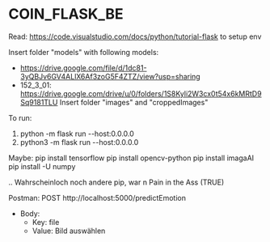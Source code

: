 # COIN_FLASK_BE

Read: https://code.visualstudio.com/docs/python/tutorial-flask to setup env

Insert folder "models" with following models:
- https://drive.google.com/file/d/1dc81-3yQBJv6GV4ALlX6Af3zoG5F4ZTZ/view?usp=sharing
- 152_3_01: https://drive.google.com/drive/u/0/folders/1S8Kyli2W3cx0t54x6kMRtD9Sq9181TLU
Insert folder "images" and "croppedImages"

To run:
1) python -m flask run --host:0.0.0.0
2) python3 -m flask run --host:0.0.0.0

Maybe:
pip install tensorflow
pip install opencv-python
pip install imagaAI
pip install -U numpy 

.. Wahrscheinloch noch andere pip, war n Pain in the Ass (TRUE)


Postman: POST http://localhost:5000/predictEmotion
- Body:
    - Key: file
    - Value: Bild auswählen
